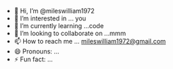- 👋 Hi, I’m @mileswilliam1972
- 👀 I’m interested in ... you
- 🌱 I’m currently learning ...code
- 💞️ I’m looking to collaborate on ...mmm
- 📫 How to reach me ... mileswilliam1972@gmail.com
- 😄 Pronouns: ...
- ⚡ Fun fact: ...

<!---
mileswilliam1972/mileswilliam1972 is a ✨ special ✨ repository because its `README.md` (this file) appears on your GitHub profile.
You can click the Preview link to take a look at your changes.
--->
